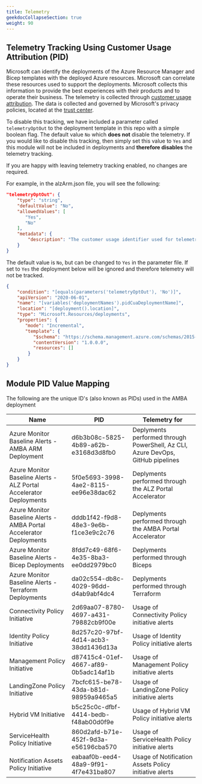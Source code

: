 ```yaml
---
title: Telemetry
geekdocCollapseSection: true
weight: 90
---
```


<!-- markdownlint-disable -->
## Telemetry Tracking Using Customer Usage Attribution (PID)
<!-- markdownlint-restore -->

Microsoft can identify the deployments of the Azure Resource Manager and Bicep templates with the deployed Azure resources. Microsoft can correlate these resources used to support the deployments. Microsoft collects this information to provide the best experiences with their products and to operate their business. The telemetry is collected through [customer usage attribution](https://docs.microsoft.com/azure/marketplace/azure-partner-customer-usage-attribution). The data is collected and governed by Microsoft's privacy policies, located at the [trust center](https://www.microsoft.com/trustcenter).

To disable this tracking, we have included a parameter called `telemetryOptOut` to the deployment template in this repo with a simple boolean flag. The default value `No` which **does not** disable the telemetry. If you would like to disable this tracking, then simply set this value to `Yes` and this module will not be included in deployments and **therefore disables** the telemetry tracking.

If you are happy with leaving telemetry tracking enabled, no changes are required.

For example, in the alzArm.json file, you will see the following:

```json
"telemetryOptOut": {
    "type": "string",
    "defaultValue": "No",
    "allowedValues": [
       "Yes",
       "No"
    ],
    "metadata": {
        "description": "The customer usage identifier used for telemetry purposes. The default value of False enables telemetry. The value of True disables telemetry."
    }
}
```

The default value is `No`, but can be changed to `Yes` in the parameter file. If set to `Yes` the deployment below will be ignored and therefore telemetry will not be tracked.

```json
{
    "condition": "[equals(parameters('telemetryOptOut'), 'No')]",
    "apiVersion": "2020-06-01",
    "name": "[variables('deploymentNames').pidCuaDeploymentName]",
    "location": "[deployment().location]",
    "type": "Microsoft.Resources/deployments",
    "properties": {
       "mode": "Incremental",
       "template": {
          "$schema": "https://schema.management.azure.com/schemas/2015-01-01/deploymentTemplate.json#",
          "contentVersion": "1.0.0.0",
          "resources": []
        }
    }
}
```

## Module PID Value Mapping

The following are the unique ID's (also known as PIDs) used in the AMBA deployment

| Name                                                                | PID                                  | Telemetry for                                                                   |
| ------------------------------------------------------------------- | ------------------------------------ | ------------------------------------------------------------------------------- |
| Azure Monitor Baseline Alerts - AMBA ARM Deployment                 | d6b3b08c-5825-4b89-a62b-e3168d3d8fb0 | Deplyments performed through PowerShell, Az CLI, Azure DevOps, GitHub pipelines |
| Azure Monitor Baseline Alerts - ALZ Portal Accelerator Deployments  | 5f0e5693-3998-4ae2-8115-ee96e38dac62 | Deplyments performed through the ALZ Portal Accelerator                         |
| Azure Monitor Baseline Alerts - AMBA Portal Accelerator Deployments | dddb1f42-f9d8-48e3-9e6b-f1ce3e9c2c76 | Deplyments performed through the AMBA Portal Accelerator                        |
| Azure Monitor Baseline Alerts - Bicep Deployments                   | 8fdd7c49-68f6-4e35-8ba3-ee0dd2979bc0 | Deplyments performed through Biceps                                             |
| Azure Monitor Baseline Alerts - Terraform Deployments               | da02c554-db8c-4029-96dd-d4ab9abf4dc4 | Deplyments performed through Terraform                                          |
| Connectivity Policy Initiative                                      | 2d69aa07-8780-4697-a431-79882cb9f00e | Usage of Connectivity Policy initiative alerts                                  |
| Identity Policy Initiative                                          | 8d257c20-97bf-4d14-acb3-38dd1436d13a | Usage of Identity Policy initiative alerts                                      |
| Management Policy Initiative                                        | d87415c4-01ef-4667-af89-0b5adc14af1b | Usage of Management Policy initiative alerts                                    |
| LandingZone Policy Initiative                                       | 7bcfc615-be78-43da-b81d-98959a9465a5 | Usage of LandingZone Policy initiative alerts                                   |
| Hybrid VM Initiative                                                | b5c25c0c-dfbf-4414-bedb-f48ab00d0f9e | Usage of Hybrid VM Policy initiative alerts                                     |
| ServiceHealth Policy Initiative                                     | 860d2afd-b71e-452f-9d3a-e56196cba570 | Usage of ServiceHealth Policy initiative alerts                                 |
| Notification Assets Policy Initiative                               | eabaaf0b-eed4-48a9-9f91-4f7e431ba807 | Usage of Notification Assets Policy initiative alerts                           |
